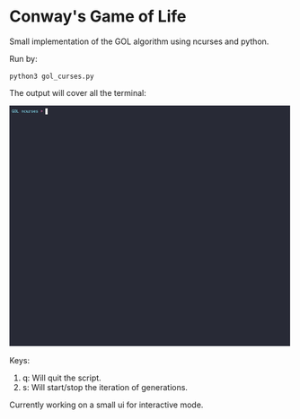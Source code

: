 # Conway's Game of Life

Small implementation of the GOL algorithm using ncurses and python.

Run by:
```shell
python3 gol_curses.py
```

The output will cover all the terminal:

<img src="https://github.com/Cocobio/conways-curses/blob/fa2c341ed239e84dd0bd644bd109260987db4d09/demo.gif?raw=true" width="500"/>

Keys:

1. q: Will quit the script.
2. s: Will start/stop the iteration of generations.

Currently working on a small ui for interactive mode.
